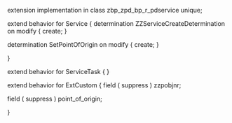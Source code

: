 extension implementation in class zbp_zpd_bp_r_pdservice unique;

extend behavior for Service
{
  determination ZZServiceCreateDetermination on modify { create; }

  determination SetPointOfOrigin on modify { create; }

}

extend behavior for ServiceTask
{
}

extend behavior for ExtCustom
{
 field ( suppress ) zzpobjnr;

 field ( suppress ) point_of_origin;

}
